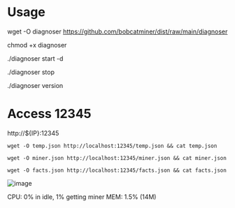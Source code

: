 # Usage

wget -O diagnoser https://github.com/bobcatminer/dist/raw/main/diagnoser

chmod +x diagnoser 

./diagnoser start -d

./diagnoser stop

./diagnoser version

# Access 12345

http://${IP}:12345

```
wget -O temp.json http://localhost:12345/temp.json && cat temp.json

wget -O miner.json http://localhost:12345/miner.json && cat miner.json

wget -O facts.json http://localhost:12345/facts.json && cat facts.json
```

![image](https://user-images.githubusercontent.com/86550076/126574132-3d1f2550-170b-4a9d-bbe6-47926a1dfc94.png)

CPU: 0% in idle, 1% getting miner
MEM: 1.5% (14M)
